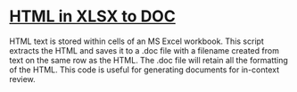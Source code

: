 # [HTML in XLSX to DOC](https://github.com/nl10n/knowledge-base/blob/master/html_to_doc_public.py)

HTML text is stored within cells of an MS Excel workbook. This script extracts the HTML and saves it to a .doc file with a filename created from text on the same row as the HTML. The .doc file will retain all the formatting of the HTML. This code is useful for generating documents for in-context review.
